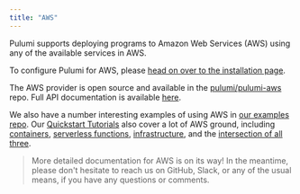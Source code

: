 ```yaml
---
title: "AWS"
---
```


Pulumi supports deploying programs to Amazon Web Services (AWS) using any of the available services in AWS.

To configure Pulumi for AWS, please [head on over to the installation page](/install/aws.html).

The AWS provider is open source and available in the [pulumi/pulumi-aws](https://github.com/pulumi/pulumi-aws)
repo.  Full API documentation is available [here](./pkg/nodejs/@pulumi/aws/index.html).

We also have a number interesting examples of using AWS in [our examples repo](https://github.com/pulumi/examples).
Our [Quickstart Tutorials](/quickstarts) also cover a lot of AWS ground, including
[containers](https://pulumi.io/quickstart/aws-containers.html),
[serverless functions](https://pulumi.io/quickstart/aws-rest-api.html),
[infrastructure](https://pulumi.io/quickstart/aws-ec2.html), and the
[intersection of all three](https://pulumi.io/quickstart/aws-extract-thumbnail.html).

> More detailed documentation for AWS is on its way! In the meantime, please don't hesitate to reach us on GitHub,
> Slack, or any of the usual means, if you have any questions or comments.
